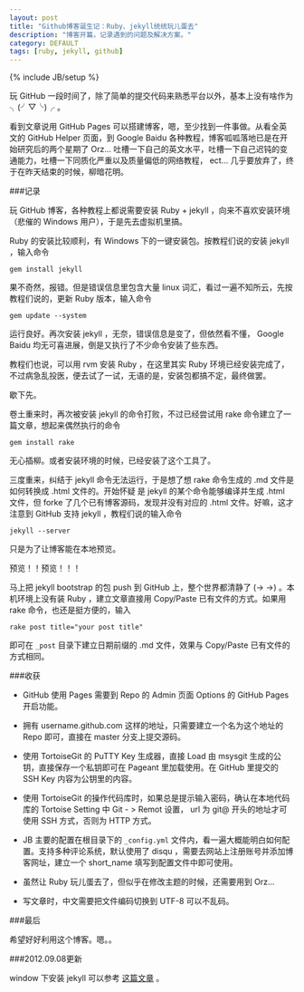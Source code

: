 ```yaml
---
layout: post
title: "Github博客诞生记：Ruby、jekyll统统玩儿蛋去"
description: "博客开篇，记录遇到的问题及解决方案。"
category: DEFAULT
tags: [ruby, jekyll, github]
---
```

{% include JB/setup %}

玩 GitHub 一段时间了，除了简单的提交代码来熟悉平台以外，基本上没有啥作为 ╮(╯▽╰)╭ 。

看到文章说用 GitHub Pages 可以搭建博客，嗯，至少找到一件事做。从看全英文的 GitHub Helper 页面，到 Google Baidu 各种教程，博客呱呱落地已是在开始研究后的两个星期了 Orz... 吐槽一下自己的英文水平，吐槽一下自己迟钝的变通能力，吐槽一下同质化严重以及质量偏低的网络教程， ect... 几乎要放弃了，终于在昨天结束的时候，柳暗花明。

###记录

玩 GitHub 博客，各种教程上都说需要安装 Ruby + jekyll ，向来不喜欢安装环境（悲催的 Windows 用户），于是先去虚拟机里搞。

Ruby 的安装比较顺利，有 Windows 下的一键安装包。按教程们说的安装 jekyll ，输入命令

<?prettify lang=bash linenums=true?>
	gem install jekyll

果不奇然，报错。但是错误信息里包含大量 linux 词汇，看过一遍不知所云，先按教程们说的，更新 Ruby 版本，输入命令

<?prettify lang=bash linenums=true?>
	gem update --system

运行良好。再次安装 jekyll ，无奈，错误信息是变了，但依然看不懂， Google Baidu 均无可喜进展，倒是又执行了不少命令安装了些东西。

教程们也说，可以用 rvm 安装 Ruby ，在这里其实 Ruby 环境已经安装完成了，不过病急乱投医，便去试了一试，无语的是，安装包都搞不定，最终做罢。

歇下先。

卷土重来时，再次被安装 jekyll 的命令打败，不过已经尝试用 rake 命令建立了一篇文章，想起来偶然执行的命令

<?prettify lang=bash linenums=true?>
	gem install rake

无心插柳。或者安装环境的时候，已经安装了这个工具了。

三度重来，纠结于 jekyll 命令无法运行，于是想了想 rake 命令生成的 .md 文件是如何转换成 .html 文件的。开始怀疑 是 jekyll 的某个命令能够编译并生成 .html 文件，但 forke 了几个已有博客源码，发现并没有对应的 .html 文件。好嘛，这才注意到 GitHub 支持 jekyll ，教程们说的输入命令

<?prettify lang=bash linenums=true?>
	jekyll --server

只是为了让博客能在本地预览。

预览！！预览！！！

马上把 jekyll bootstrap 的包 push 到 GitHub 上，整个世界都清静了 (→ →) 。本机环境上没有装 Ruby ，建立文章直接用 Copy/Paste 已有文件的方式。如果用 rake 命令，也还是挺方便的，输入

<?prettify lang=bash linenums=true?>
	rake post title="your post title"

即可在 `_post` 目录下建立日期前缀的 .md 文件，效果与 Copy/Paste 已有文件的方式相同。

###收获

- GitHub 使用 Pages 需要到 Repo 的 Admin 页面 Options 的 GitHub Pages 开启功能。

- 拥有 username.github.com 这样的地址，只需要建立一个名为这个地址的 Repo 即可，直接在 master 分支上提交源码。

- 使用 TortoiseGit 的 PuTTY Key 生成器，直接 Load 由 msysgit 生成的公钥，直接保存一个私钥即可在 Pageant 里加载使用。在 GitHub 里提交的 SSH Key 内容为公钥里的内容。

- 使用 TortoiseGit 的操作代码库时，如果总是提示输入密码，确认在本地代码库的 Tortoise Setting 中 Git - > Remot 设置， url 为 git@ 开头的地址才可使用 SSH 方式，否则为 HTTP 方式。

- JB 主要的配置在根目录下的 `_config.yml` 文件内，看一遍大概能明白如何配置。支持多种评论系统，默认使用了 disqu ，需要去网站上注册账号并添加博客网址，建立一个 short_name 填写到配置文件中即可使用。

- 虽然让 Ruby 玩儿蛋去了，但似乎在修改主题的时候，还需要用到 Orz...

- 写文章时，中文需要把文件编码切换到 UTF-8 可以不乱码。

###最后

希望好好利用这个博客。嗯。。


###2012.09.08更新

window 下安装 jekyll 可以参考 [这篇文章](/2012/09/08/using-jekyll) 。



